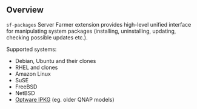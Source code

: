 ## Overview

`sf-packages` Server Farmer extension provides high-level unified interface for manipulating system packages (installing, uninstalling, updating, checking possible updates etc.).

Supported systems:

- Debian, Ubuntu and their clones
- RHEL and clones
- Amazon Linux
- SuSE
- FreeBSD
- NetBSD
- [Optware IPKG](https://wiki.qnap.com/wiki/Install_Optware_IPKG) (eg. older QNAP models)
